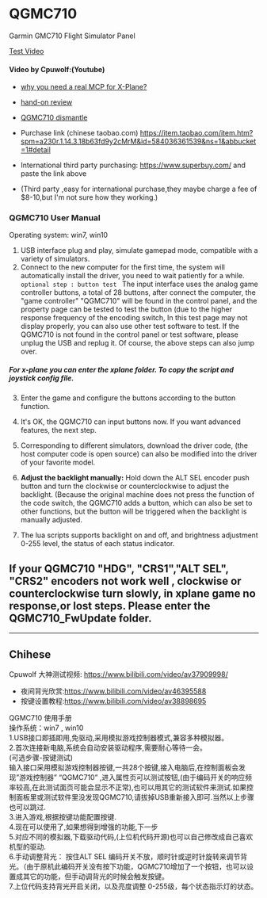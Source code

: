 # QGMC710
Garmin GMC710 Flight Simulator Panel


[Test Video]( https://www.bilibili.com/video/av37257957)

#### Video by Cpuwolf:(Youtube)

* [ why you need a real MCP for X-Plane? ](  https://youtu.be/bnwsJ89BorU)
* [hand-on review ]( https://youtu.be/2CzTYQhQLbA)
* [QGMC710 dismantle](https://youtu.be/2CzTYQhQLbA)


* Purchase link (chinese taobao.com) https://item.taobao.com/item.htm?spm=a230r.1.14.3.18b63fd9y2cMrM&id=584036361539&ns=1&abbucket=1#detail
* International third party purchasing: https://www.superbuy.com/   and paste the link above
* (Third party ,easy for international purchase,they maybe charge a fee of $8-10,but I'm not sure how they working.)

### QGMC710 User Manual

Operating system: win7, win10
 
1.  USB interface plug and play, simulate gamepad mode, compatible with a variety of simulators.
2.  Connect to the new computer for the first time, the system will automatically install the driver, you need to wait patiently for a while.
`optional step : button test `
        The input interface uses the analog game controller buttons, a total of 28 buttons, after connect the computer, the "game controller" "QGMC710" will be found in the control panel, and the property page can be tested to test the button (due to the higher response frequency of the encoding switch, In this test page may not display properly, you can also use other test software to test. If the QGMC710 is not found in the control panel or test software, please unplug the USB and replug it. Of course, the above steps can also jump over.

##### For x-plane you can enter the xplane folder. To copy the script and joystick config file.
3.  Enter the game and configure the buttons according to the button function.
4.  It's OK, the QGMC710 can input buttons now. If you want advanced features, the next step.

5.  Corresponding to different simulators, download the driver code, (the host computer code is open source) can also be modified into the driver of your favorite model.
6.  **Adjust the backlight manually:** Hold down the ALT SEL encoder push button and turn the clockwise or counterclockwise to adjust the backlight. (Because the original machine does not press the function of the code switch, the QGMC710 adds a button, which can also be set to other functions, but the button will be triggered when the backlight is manually adjusted.<br>
7.  The lua scripts supports backlight on and off, and brightness adjustment 0-255 level, the status of each status indicator.

## If your QGMC710  "HDG",  "CRS1","ALT SEL", "CRS2" encoders not work well , clockwise or counterclockwise turn slowly, in xplane game no response,or lost steps. Please enter the QGMC710_FwUpdate folder.

---
	
## Chihese				

Cpuwolf 大神测试视频: https://www.bilibili.com/video/av37909998/

* 夜间背光欣赏:https://www.bilibili.com/video/av46395588
* 按键设置教程:https://www.bilibili.com/video/av38898695
		
QGMC710 使用手册<br>
操作系统：win7 , win10<br>
1.USB接口即插即用,免驱动,采用模拟游戏控制器模式,兼容多种模拟器。<br>
2.首次连接新电脑,系统会自动安装驱动程序,需要耐心等待一会。<br>
(可选步骤-按键测试)<br>
输入接口采用模拟游戏控制器按键,一共28个按键,接入电脑后,在控制面板会发现”游戏控制器” “QGMC710”   ,进入属性页可以测试按钮,(由于编码开关的响应频率较高,在此测试面页可能会显示不正常),也可以用其它的测试软件来测试.如果控制面板里或测试软件里没发现QGMC710,请拔掉USB重新接入即可.当然以上步骤也可以跳过.<br>
3.进入游戏,根据按键功能配置按键.<br>
4.现在可以使用了,如果想得到增强的功能,下一步<br>
5.对应不同的模拟器,下载驱动代码,(上位机代码开源)也可以自己修改成自己喜欢机型的驱动.<br>
6.手动调整背光： 按住ALT SEL 编码开关不放，顺时针或逆时针旋转来调节背光。（由于原机此编码开关没有按下功能，QGMC710增加了一个按钮，也可以设置成其它的功能，但手动调背光的时候会触发按键。<br>
7.上位代码支持背光开启关闭，以及亮度调整 0-255级，每个状态指示灯的状态。<br>
